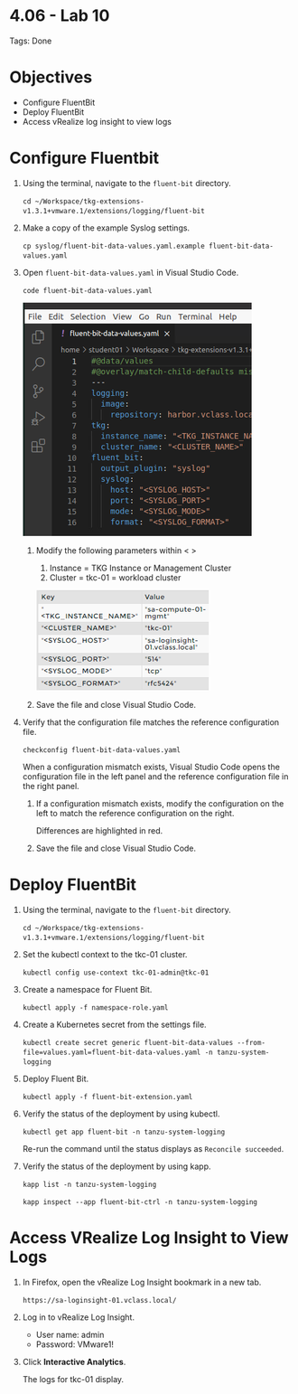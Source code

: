 # 4.06 - Lab 10

Tags: Done

# Objectives

- Configure FluentBit
- Deploy FluentBit
- Access vRealize log insight to view logs

# Configure Fluentbit

1. Using the terminal, navigate to the `fluent-bit` directory.
    
    `cd ~/Workspace/tkg-extensions-v1.3.1+vmware.1/extensions/logging/fluent-bit`
    
2. Make a copy of the example Syslog settings.
    
    `cp syslog/fluent-bit-data-values.yaml.example fluent-bit-data-values.yaml`
    
3. Open `fluent-bit-data-values.yaml` in Visual Studio Code.
    
    `code fluent-bit-data-values.yaml`
    
    ![Untitled](4%2006%20-%20Lab%2010%201090d68df86d4338963991a8746b4a86/Untitled.png)
    
    1. Modify the following parameters within < >
        1. Instance = TKG Instance or Management Cluster
        2. Cluster = tkc-01 = workload cluster
        
        ![Untitled](4%2006%20-%20Lab%2010%201090d68df86d4338963991a8746b4a86/Untitled%201.png)
        
    2. Save the file and close Visual Studio Code.
4. Verify that the configuration file matches the reference configuration file.
    
    `checkconfig fluent-bit-data-values.yaml`
    
    When a configuration mismatch exists, Visual Studio Code opens the configuration file in the left panel and the reference configuration file in the right panel.
    
    1. If a configuration mismatch exists, modify the configuration on the left to match the reference configuration on the right.
        
        Differences are highlighted in red.
        
    2. Save the file and close Visual Studio Code.

# Deploy FluentBit

1. Using the terminal, navigate to the `fluent-bit` directory.
    
    `cd ~/Workspace/tkg-extensions-v1.3.1+vmware.1/extensions/logging/fluent-bit`
    
2. Set the kubectl context to the tkc-01 cluster.
    
    `kubectl config use-context tkc-01-admin@tkc-01`
    
3. Create a namespace for Fluent Bit.
    
    `kubectl apply -f namespace-role.yaml`
    
4. Create a Kubernetes secret from the settings file.
    
    `kubectl create secret generic fluent-bit-data-values --from-file=values.yaml=fluent-bit-data-values.yaml -n tanzu-system-logging`
    
5. Deploy Fluent Bit.
    
    `kubectl apply -f fluent-bit-extension.yaml`
    
6. Verify the status of the deployment by using kubectl.
    
    `kubectl get app fluent-bit -n tanzu-system-logging`
    
    Re-run the command until the status displays as `Reconcile succeeded`.
    
7. Verify the status of the deployment by using kapp.
    
    `kapp list -n tanzu-system-logging`
    
    `kapp inspect --app fluent-bit-ctrl -n tanzu-system-logging`
    

# Access VRealize Log Insight to View Logs

1. In Firefox, open the vRealize Log Insight bookmark in a new tab.
    
    `https://sa-loginsight-01.vclass.local/`
    
2. Log in to vRealize Log Insight.
    - User name: admin
    - Password: VMware1!
3. Click **Interactive Analytics**.
    
    The logs for tkc-01 display.
